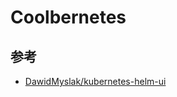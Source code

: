 # Coolbernetes

## 参考

* [DawidMyslak/kubernetes-helm-ui](https://github.com/DawidMyslak/kubernetes-helm-ui)